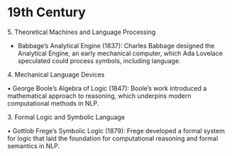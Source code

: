 # 19th Century

5\. Theoretical Machines and Language Processing

* Babbage’s Analytical Engine (1837): Charles Babbage designed the Analytical Engine, an early mechanical computer, which Ada Lovelace speculated could process symbols, including language.

4\. Mechanical Language Devices

• George Boole’s Algebra of Logic (1847): Boole’s work introduced a mathematical approach to reasoning, which underpins modern computational methods in NLP.

3\. Formal Logic and Symbolic Language

• Gottlob Frege’s Symbolic Logic (1879): Frege developed a formal system for logic that laid the foundation for computational reasoning and formal semantics in NLP.

